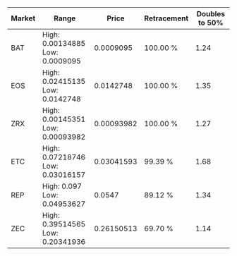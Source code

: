| Market | Range | Price| Retracement | Doubles to 50% |
| --- | --- | --- | --- | --- |
| BAT | High: 0.00134885<br />Low: 0.0009095 | 0.0009095 | 100.00 % | 1.24 |
| EOS | High: 0.02415135<br />Low: 0.0142748 | 0.0142748 | 100.00 % | 1.35 |
| ZRX | High: 0.00145351<br />Low: 0.00093982 | 0.00093982 | 100.00 % | 1.27 |
| ETC | High: 0.07218746<br />Low: 0.03016157 | 0.03041593 | 99.39 % | 1.68 |
| REP | High: 0.097<br />Low: 0.04953627 | 0.0547 | 89.12 % | 1.34 |
| ZEC | High: 0.39514565<br />Low: 0.20341936 | 0.26150513 | 69.70 % | 1.14 |

